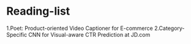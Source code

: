 # Reading-list
1.Poet: Product-oriented Video Captioner for E-commerce
2.Category-Specific CNN for Visual-aware CTR Prediction at JD.com
